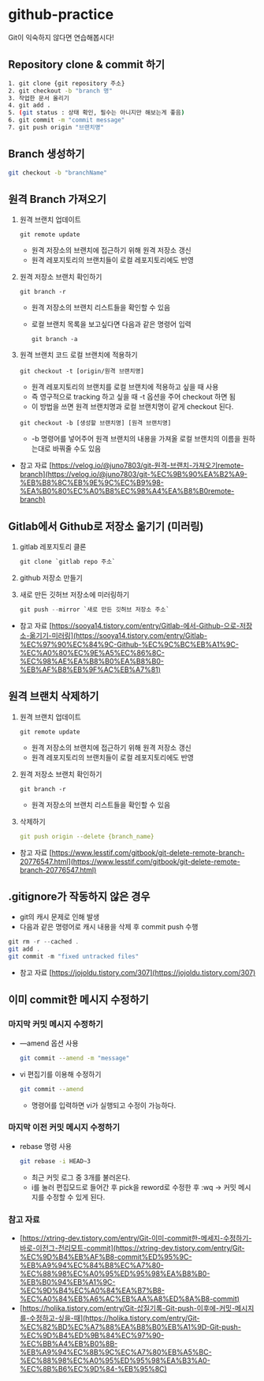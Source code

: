 # github-practice
Git이 익숙하지 않다면 연습해봅시다!

## Repository clone & commit 하기

```bash
1. git clone {git repository 주소}
2. git checkout -b "branch 명"
3. 작업한 문서 올리기
4. git add .
5. (git status : 상태 확인, 필수는 아니지만 해보는게 좋음)
6. git commit -m "commit message"
7. git push origin "브랜치명"
```

## Branch 생성하기

```bash
git checkout -b "branchName"
```

## 원격 Branch 가져오기

1. 원격 브랜치 업데이트
    
    ```docker
    git remote update
    ```
    
    - 원격 저장소의 브랜치에 접근하기 위해 원격 저장소 갱신
    - 원격 레포지토리의 브랜치들이 로컬 레포지토리에도 반영
2. 원격 저장소 브랜치 확인하기
    
    ```docker
    git branch -r
    ```
    
    - 원격 저장소의 브랜치 리스트들을 확인할 수 있음
    - 로컬 브랜치 목록을 보고싶다면 다음과 같은 명령어 입력
        
        ```docker
        git branch -a
        ```
        
3. 원격 브랜치 코드 로컬 브랜치에 적용하기
    
    ```docker
    git checkout -t [origin/원격 브랜치명]
    ```
    
    - 원격 레포지토리의 브랜치를 로컬 브랜치에 적용하고 싶을 때 사용
    - 즉 영구적으로 tracking 하고 싶을 때 -t 옵션을 주어 checkout 하면 됨
    - 이 방법을 쓰면 원격 브랜치명과 로컬 브랜치명이 같게 checkout 된다.
    
    ```docker
    git checkout -b [생성할 브랜치명] [원격 브랜치명]
    ```
    
    - -b 명령어를 넣어주어 원격 브랜치의 내용을 가져올 로컬 브랜치의 이름을 원하는대로 바꿔줄 수도 있음
- 참고 자료 [https://velog.io/@juno7803/git-원격-브랜치-가져오기remote-branch](https://velog.io/@juno7803/git-%EC%9B%90%EA%B2%A9-%EB%B8%8C%EB%9E%9C%EC%B9%98-%EA%B0%80%EC%A0%B8%EC%98%A4%EA%B8%B0remote-branch)

## Gitlab에서 Github로 저장소 옮기기 (미러링)

1. gitlab 레포지토리 클론
    
    ```java
    git clone `gitlab repo 주소`
    ```
    
2. github 저장소 만들기
3. 새로 만든 깃허브 저장소에 미러링하기
    
    ```java
    git push --mirror `새로 만든 깃허브 저장소 주소`
    ```
    
- 참고 자료 [https://sooya14.tistory.com/entry/Gitlab-에서-Github-으로-저장소-옮기기-미러링](https://sooya14.tistory.com/entry/Gitlab-%EC%97%90%EC%84%9C-Github-%EC%9C%BC%EB%A1%9C-%EC%A0%80%EC%9E%A5%EC%86%8C-%EC%98%AE%EA%B8%B0%EA%B8%B0-%EB%AF%B8%EB%9F%AC%EB%A7%81)

## 원격 브랜치 삭제하기

1. 원격 브랜치 업데이트
    
    ```docker
    git remote update
    ```
    
    - 원격 저장소의 브랜치에 접근하기 위해 원격 저장소 갱신
    - 원격 레포지토리의 브랜치들이 로컬 레포지토리에도 반영
2. 원격 저장소 브랜치 확인하기
    
    ```docker
    git branch -r
    ```
    
    - 원격 저장소의 브랜치 리스트들을 확인할 수 있음
3. 삭제하기
    
    ```yaml
    git push origin --delete {branch_name}
    ```
    
- 참고 자료 [https://www.lesstif.com/gitbook/git-delete-remote-branch-20776547.html](https://www.lesstif.com/gitbook/git-delete-remote-branch-20776547.html)

## .gitignore가 작동하지 않은 경우

- git의 캐시 문제로 인해 발생
- 다음과 같은 명령어로 캐시 내용을 삭제 후 commit push 수행

```java
git rm -r --cached .
git add .
git commit -m "fixed untracked files"
```

- 참고 자료 [https://jojoldu.tistory.com/307](https://jojoldu.tistory.com/307)

## 이미 commit한 메시지 수정하기

### 마지막 커밋 메시지 수정하기

- —amend 옵션 사용
    
    ```bash
    git commit --amend -m "message"
    ```
    
- vi 편집기를 이용해 수정하기
    
    ```bash
    git commit --amend
    ```
    
    - 명령어를 입력하면 vi가 실행되고 수정이 가능하다.

### 마지막 이전 커밋 메시지 수정하기

- rebase 명령 사용
    
    ```bash
    git rebase -i HEAD~3
    ```
    
    - 최근 커밋 로그 중 3개를 불러온다.
    - i를 눌러 편집모드로 들어간 후 pick을 reword로 수정한 후 :wq → 커밋 메시지를 수정할 수 있게 된다.

### 참고 자료

- [https://xtring-dev.tistory.com/entry/Git-이미-commit한-메세지-수정하기-바로-이전그-전리모트-commit](https://xtring-dev.tistory.com/entry/Git-%EC%9D%B4%EB%AF%B8-commit%ED%95%9C-%EB%A9%94%EC%84%B8%EC%A7%80-%EC%88%98%EC%A0%95%ED%95%98%EA%B8%B0-%EB%B0%94%EB%A1%9C-%EC%9D%B4%EC%A0%84%EA%B7%B8-%EC%A0%84%EB%A6%AC%EB%AA%A8%ED%8A%B8-commit)
- [https://holika.tistory.com/entry/Git-삽질기록-Git-push-이후에-커밋-메시지를-수정하고-싶을-때](https://holika.tistory.com/entry/Git-%EC%82%BD%EC%A7%88%EA%B8%B0%EB%A1%9D-Git-push-%EC%9D%B4%ED%9B%84%EC%97%90-%EC%BB%A4%EB%B0%8B-%EB%A9%94%EC%8B%9C%EC%A7%80%EB%A5%BC-%EC%88%98%EC%A0%95%ED%95%98%EA%B3%A0-%EC%8B%B6%EC%9D%84-%EB%95%8C)
